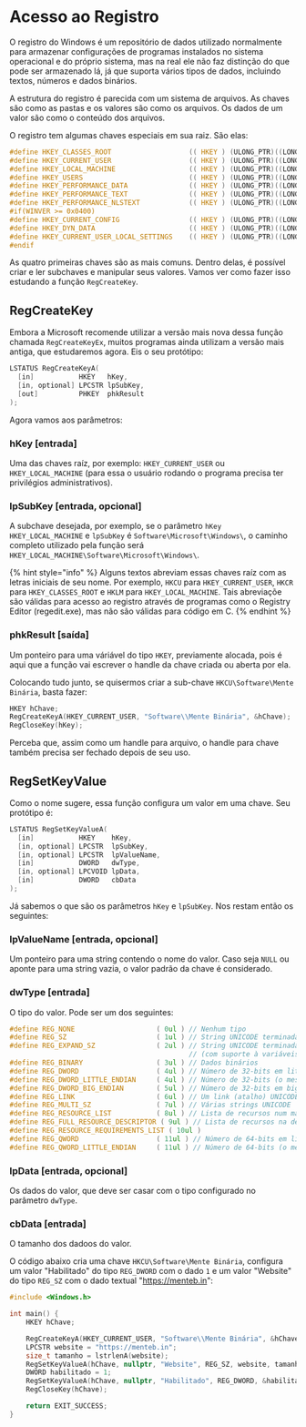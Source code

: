 # Acesso ao Registro

O registro do Windows é um repositório de dados utilizado normalmente para armazenar configurações de programas instalados no sistema operacional e do próprio sistema, mas na real ele não faz distinção do que pode ser armazenado lá, já que suporta vários tipos de dados, incluindo textos, números e dados binários.

A estrutura do registro é parecida com um sistema de arquivos. As chaves são como as pastas e os valores são como os arquivos. Os dados de um valor são como o conteúdo dos arquivos.

O registro tem algumas chaves especiais em sua raiz. São elas:

```c
#define HKEY_CLASSES_ROOT                   (( HKEY ) (ULONG_PTR)((LONG)0x80000000) )
#define HKEY_CURRENT_USER                   (( HKEY ) (ULONG_PTR)((LONG)0x80000001) )
#define HKEY_LOCAL_MACHINE                  (( HKEY ) (ULONG_PTR)((LONG)0x80000002) )
#define HKEY_USERS                          (( HKEY ) (ULONG_PTR)((LONG)0x80000003) )
#define HKEY_PERFORMANCE_DATA               (( HKEY ) (ULONG_PTR)((LONG)0x80000004) )
#define HKEY_PERFORMANCE_TEXT               (( HKEY ) (ULONG_PTR)((LONG)0x80000050) )
#define HKEY_PERFORMANCE_NLSTEXT            (( HKEY ) (ULONG_PTR)((LONG)0x80000060) )
#if(WINVER >= 0x0400)
#define HKEY_CURRENT_CONFIG                 (( HKEY ) (ULONG_PTR)((LONG)0x80000005) )
#define HKEY_DYN_DATA                       (( HKEY ) (ULONG_PTR)((LONG)0x80000006) )
#define HKEY_CURRENT_USER_LOCAL_SETTINGS    (( HKEY ) (ULONG_PTR)((LONG)0x80000007) )
#endif
```

As quatro primeiras chaves são as mais comuns. Dentro delas, é possível criar e ler subchaves e manipular seus valores. Vamos ver como fazer isso estudando a função `RegCreateKey`.

## RegCreateKey

Embora a Microsoft recomende utilizar a versão mais nova dessa função chamada `RegCreateKeyEx`, muitos programas ainda utilizam a versão mais antiga, que estudaremos agora. Eis o seu protótipo:

```c
LSTATUS RegCreateKeyA(
  [in]           HKEY   hKey,
  [in, optional] LPCSTR lpSubKey,
  [out]          PHKEY  phkResult
);
```

Agora vamos aos parâmetros:

### hKey \[entrada\]

Uma das chaves raíz, por exemplo: `HKEY_CURRENT_USER` ou `HKEY_LOCAL_MACHINE` \(para essa o usuário rodando o programa precisa ter privilégios administrativos\).

### lpSubKey \[entrada, opcional\]

A subchave desejada, por exemplo, se o parâmetro `hKey` `HKEY_LOCAL_MACHINE` e `lpSubKey` é `Software\Microsoft\Windows\`, o caminho completo utilizado pela função será `HKEY_LOCAL_MACHINE\Software\Microsoft\Windows\`.

{% hint style="info" %}
Alguns textos abreviam essas chaves raíz com as letras iniciais de seu nome. Por exemplo, `HKCU` para `HKEY_CURRENT_USER`, `HKCR` para `HKEY_CLASSES_ROOT` e `HKLM` para `HKEY_LOCAL_MACHINE`. Tais abreviaçõe são válidas para acesso ao registro através de programas como o Registry Editor \(regedit.exe\), mas não são válidas para código em C.
{% endhint %}

### phkResult \[saída\]

Um ponteiro para uma váriável do tipo `HKEY`, previamente alocada, pois é aqui que a função vai escrever o handle da chave criada ou aberta por ela.

Colocando tudo junto, se quisermos criar a sub-chave `HKCU\Software\Mente Binária`, basta fazer:

```c
HKEY hChave;
RegCreateKeyA(HKEY_CURRENT_USER, "Software\\Mente Binária", &hChave);
RegCloseKey(hKey);
```

Perceba que, assim como um handle para arquivo, o handle para chave também precisa ser fechado depois de seu uso.

## RegSetKeyValue

Como o nome sugere, essa função configura um valor em uma chave. Seu protótipo é:

```c
LSTATUS RegSetKeyValueA(
  [in]           HKEY    hKey,
  [in, optional] LPCSTR  lpSubKey,
  [in, optional] LPCSTR  lpValueName,
  [in]           DWORD   dwType,
  [in, optional] LPCVOID lpData,
  [in]           DWORD   cbData
);
```

Já sabemos o que são os parâmetros `hKey` e `lpSubKey`. Nos restam então os seguintes:

### lpValueName \[entrada, opcional\]

Um ponteiro para uma string contendo o nome do valor. Caso seja `NULL` ou aponte para uma string vazia, o valor padrão da chave é considerado.

### dwType \[entrada\]

O tipo do valor. Pode ser um dos seguintes:

```c
#define REG_NONE                    ( 0ul ) // Nenhum tipo
#define REG_SZ                      ( 1ul ) // String UNICODE terminada em null
#define REG_EXPAND_SZ               ( 2ul ) // String UNICODE terminada em null
                                            // (com suporte à variáveis de ambiente)
#define REG_BINARY                  ( 3ul ) // Dados binários
#define REG_DWORD                   ( 4ul ) // Número de 32-bits em little endian
#define REG_DWORD_LITTLE_ENDIAN     ( 4ul ) // Número de 32-bits (o mesmo que REG_DWORD)
#define REG_DWORD_BIG_ENDIAN        ( 5ul ) // Número de 32-bits em big endian
#define REG_LINK                    ( 6ul ) // Um link (atalho) UNICODE
#define REG_MULTI_SZ                ( 7ul ) // Várias strings UNICODE
#define REG_RESOURCE_LIST           ( 8ul ) // Lista de recursos num mapa de recursos
#define REG_FULL_RESOURCE_DESCRIPTOR ( 9ul ) // Lista de recursos na descrição do hardware
#define REG_RESOURCE_REQUIREMENTS_LIST ( 10ul )
#define REG_QWORD                   ( 11ul ) // Número de 64-bits em little endian
#define REG_QWORD_LITTLE_ENDIAN     ( 11ul ) // Número de 64-bits (o mesmo que REG_QWORD)
```

### lpData \[entrada, opcional\]

Os dados do valor, que deve ser casar com o tipo configurado no parâmetro `dwType`.

### cbData \[entrada\]

O tamanho dos dadoos do valor.

O código abaixo cria uma chave `HKCU\Software\Mente Binária`, configura um valor "Habilitado" do tipo `REG_DWORD` com o dado `1` e um valor "Website" do tipo `REG_SZ` com o dado textual "https://menteb.in":

```c
#include <Windows.h>

int main() {
	HKEY hChave;

	RegCreateKeyA(HKEY_CURRENT_USER, "Software\\Mente Binária", &hChave);
	LPCSTR website = "https://menteb.in";
	size_t tamanho = lstrlenA(website);
	RegSetKeyValueA(hChave, nullptr, "Website", REG_SZ, website, tamanho);
	DWORD habilitado = 1;
	RegSetKeyValueA(hChave, nullptr, "Habilitado", REG_DWORD, &habilitado, sizeof(habilitado));
	RegCloseKey(hChave);

	return EXIT_SUCCESS;
}
```

